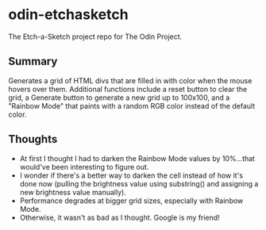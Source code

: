 # odin-etchasketch
The Etch-a-Sketch project repo for The Odin Project.

## Summary
Generates a grid of HTML divs that are filled in with color when the mouse hovers over them. Additional functions include a reset button to clear the grid, a Generate button to generate a new grid up to 100x100, and a "Rainbow Mode" that paints with a random RGB color instead of the default color.

## Thoughts
- At first I thought I had to darken the Rainbow Mode values by 10%...that would've been interesting to figure out.
- I wonder if there's a better way to darken the cell instead of how it's done now (pulling the brightness value using substring() and assigning a new brightness value manually).
- Performance degrades at bigger grid sizes, especially with Rainbow Mode.
- Otherwise, it wasn't as bad as I thought. Google is my friend!